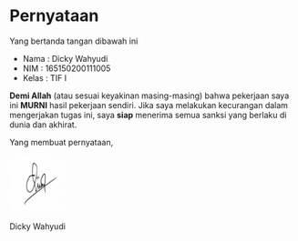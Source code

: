 # Pernyataan

Yang bertanda tangan dibawah ini

* Nama : Dicky Wahyudi
* NIM : 165150200111005
* Kelas : TIF I

**Demi Allah** (atau sesuai keyakinan masing-masing) bahwa pekerjaan saya ini **MURNI** hasil pekerjaan sendiri. Jika saya melakukan kecurangan dalam mengerjakan tugas ini, saya **siap** menerima semua sanksi yang berlaku di dunia dan akhirat.

Yang membuat pernyataan,

<p align="left">
  <img src="https://github.com/advprog-practicuum-if-i-1617/latihan-bab1-dckwhy/raw/master/ttd.jpg" width="100" height="100"/>
</p>


Dicky Wahyudi
